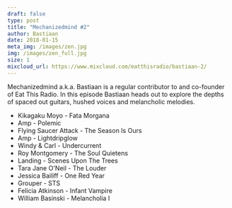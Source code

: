 ```yaml
---
draft: false
type: post
title: "Mechanizedmind #2"
author: Bastiaan
date: 2018-01-15
meta_img: /images/zen.jpg
img: /images/zen_full.jpg
size: 1
mixcloud_url: https://www.mixcloud.com/eatthisradio/bastiaan-2/
---
```


Mechanizedmind a.k.a. Bastiaan is a regular contributor to and co-founder of Eat This Radio.
In this episode Bastiaan heads out to explore the depths of spaced out guitars, hushed voices and melancholic melodies. 

- Kikagaku Moyo - Fata Morgana
- Amp - Polemic
- Flying Saucer Attack - The Season Is Ours
- Amp - Lightdripglow
- Windy & Carl - Undercurrent
- Roy Montgomery - The Soul Quietens
- Landing - Scenes Upon The Trees
- Tara Jane O'Neil - The Louder
- Jessica Bailiff - One Red Year
- Grouper - STS
- Felicia Atkinson - Infant Vampire
- William Basinski - Melancholia I
